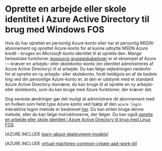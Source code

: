 <properties
   pageTitle="Oprette en arbejds- eller skolekonto identitet i AAD | Microsoft Azure"
   description="Lær, hvordan du opretter en arbejds- eller skolekonto identitet i Azure Active Directory til brug med dit Windows virtuelle computere."
   services="virtual-machines-windows"
   documentationCenter=""
   authors="squillace"
   manager="timlt"
   editor=""
   tags="azure-service-management,azure-resource-manager"/>

<tags
   ms.service="virtual-machines-windows"
   ms.devlang="na"
   ms.topic="article"
   ms.tgt_pltfrm="vm-windows"
   ms.workload="infrastructure"
   ms.date="08/23/2016"
   ms.author="rasquill"/>

# <a name="creating-a-work-or-school-identity-in-azure-active-directory-to-use-with-windows-vms"></a>Oprette en arbejde eller skole identitet i Azure Active Directory til brug med Windows FOS

Hvis du har oprettet en personlig Azure-konto eller har et personlig MSDN-abonnement og oprettet Azure-konto for at kunne udnytte MSDN Azure kredit – bruges en *Microsoft-konto* identitet til at oprette den. Mange fantastiske funktioner [ressource gruppeskabeloner](../azure-resource-manager/resource-group-overview.md) er et eksempel af Azure ---kræver en arbejds- eller skolekonto-konto (en identitet administreres af Azure Active Directory) til at arbejde. Du kan følge vejledningen nedenfor for at oprette en ny arbejds- eller skolekonto, fordi heldigvis en af de bedste ting ved din personlige Azure-konto er, at den er udstyret med et standard Azure Active Directory-domæne, du kan bruge til at oprette en ny arbejds- eller skolekonto, som du kan bruge med Azure funktioner, der kræver det.

Dog seneste ændringer gør det muligt at administrere dit abonnement med en hvilken som helst type Azure-konto ved hjælp af den `azure login` interaktive logon metode er beskrevet [her](../xplat-cli-connect.md). Du kan enten bruge denne metode, eller du kan følge instruktionerne, der følger. Du kan også [oprette en arbejde eller skole identitet i Azure Active Directory til brug med Linux FOS](virtual-machines-linux-create-aad-work-id.md).

[AZURE.INCLUDE [learn-about-deployment-models](../../includes/learn-about-deployment-models-both-include.md)]

[AZURE.INCLUDE [virtual-machines-common-create-aad-work-id](../../includes/virtual-machines-common-create-aad-work-id.md)]
